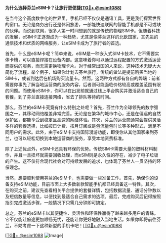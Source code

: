 **为什么选择芬兰eSIM卡？让旅行更便捷[[TG💪+ @esim1088](https://t.me/s/esim1088)]**

在当今这个高度数字化的世界里，手机已经不仅仅是通讯工具，更是我们探索世界的窗口。无论是商务出行还是休闲旅游，一部能快速联网的智能手机都是不可或缺的伙伴。而说到联网，很多人第一时间想到的就是传统的物理SIM卡。但随着科技的发展，eSIM卡正逐渐成为一种趋势，尤其是像芬兰这样的北欧国家，其先进的通信技术和优质的网络服务，让eSIM卡成为了旅行者的首选。

首先，什么是eSIM卡呢？简单来说，eSIM是一种嵌入式SIM卡技术，它不需要实体卡槽，可以直接焊接在设备内部。这意味着你可以通过远程配置的方式激活运营商提供的服务，而无需更换物理卡片。对于经常出国的人来说，这种技术无疑大大简化了流程。举个例子，如果你计划去芬兰旅行，传统的做法是提前购买当地的SIM卡，或者到达后在机场购买流量卡。然而，这两种方式都有各自的弊端：前者需要你事先了解当地运营商的服务内容，后者则可能面临价格较高或覆盖范围有限的问题。而使用eSIM卡，你可以在出发前就通过线上平台购买并激活适合自己的套餐，到了芬兰直接连接网络，省去了排队等待的时间。

那么，芬兰的eSIM卡究竟有什么特别之处呢？首先，芬兰作为全球领先的数字强国之一，其移动网络覆盖非常完善。无论是在繁华的城市中心，还是在偏远的自然保护区，都能享受到稳定且高速的网络体验。其次，芬兰的运营商通常会提供灵活多样的套餐选择，比如按日计费、按月订阅或是包流量包时长等多种形式，满足不同用户的需求。此外，由于eSIM卡支持国际漫游功能，即使你从其他国家来到芬兰，也可以轻松切换到本地运营商的服务，享受本地资费标准。

除了上述优点外，eSIM卡还具有环保的优势。传统SIM卡需要大量的塑料材料制作，并且一旦损坏就需要回收处理，而eSIM则是永久性的存在，减少了电子垃圾的产生。这不仅符合现代社会对可持续发展的追求，也体现了芬兰人一贯坚持的环保理念。

当然，想要顺利使用芬兰的eSIM卡，也需要做一些准备工作。首先，确保你的设备支持eSIM功能，目前市面上大多数新款智能手机都已经具备这一特性。其次，在购买之前，建议先查看相关平台提供的套餐详情，包括数据流量、通话分钟数以及短信数量等信息，以便找到最适合自己需求的选项。最后，完成购买后记得按照指引完成激活步骤，一般情况下只需几分钟即可搞定。

总之，芬兰的eSIM卡以其便捷性、灵活性和环保性赢得了越来越多用户的青睐。它不仅能让旅途更加顺畅无忧，还能让你更好地融入当地生活。如果你即将前往芬兰，不妨考虑一下这种新型的手机卡吧！[[TG💪+ @esim1088](https://t.me/s/esim1088)]

[[TG💪+ @esim1088](https://t.me/s/esim1088) ![Image](https://i.postimg.cc/4NQfJmqS/Snipaste-2025-05-13-00-14-12.png)]